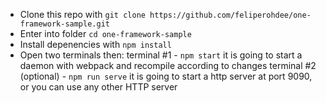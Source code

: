 - Clone this repo with ``git clone https://github.com/feliperohdee/one-framework-sample.git``
- Enter into folder ``cd one-framework-sample``
- Install depenencies with ``npm install``
- Open two terminals then:
	terminal #1 - ``npm start`` it is going to start a daemon with webpack and recompile according to changes
	terminal #2 (optional) - ``npm run serve`` it is going to start a http server at port 9090, or you can use any other HTTP server
